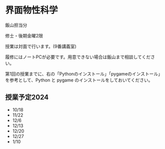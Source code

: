 # 界面物性科学

飯山担当分
<p>修士・後期金曜2限</p>
<p>授業は対面で行います。(9番講義室)</p>
<p>履修にはノートPCが必要です。用意できない場合は飯山まで相談してください。</p>
<p>第1回の授業までに、右の「Pythonのインストール」「pygameのインストール」を参考として、Python と pygame のインストールをしておいてください。</p>

## 授業予定2024
- 10/18
- 11/22
- 12/6
- 12/13
- 12/20
- 12/27
- 1/10
